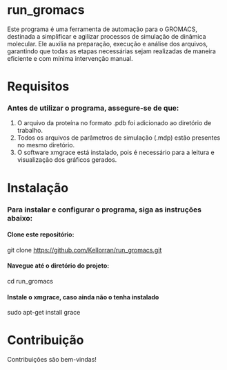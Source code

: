 # run_gromacs
Este programa é uma ferramenta de automação para o GROMACS, destinada a simplificar e agilizar processos de simulação de dinâmica molecular. Ele auxilia na preparação, execução e análise dos arquivos, garantindo que todas as etapas necessárias sejam realizadas de maneira eficiente e com mínima intervenção manual.

# Requisitos
### Antes de utilizar o programa, assegure-se de que:

1. O arquivo da proteína no formato .pdb foi adicionado ao diretório de trabalho.
2. Todos os arquivos de parâmetros de simulação (.mdp) estão presentes no mesmo diretório.
3. O software xmgrace está instalado, pois é necessário para a leitura e visualização dos gráficos gerados.

# Instalação
### Para instalar e configurar o programa, siga as instruções abaixo:

#### Clone este repositório: 
git clone https://github.com/Kellorran/run_gromacs.git

#### Navegue até o diretório do projeto: 
cd run_gromacs

#### Instale o xmgrace, caso ainda não o tenha instalado
sudo apt-get install grace

# Contribuição
Contribuições são bem-vindas!

